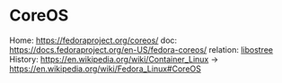 # CoreOS
Home: https://fedoraproject.org/coreos/ doc: https://docs.fedoraproject.org/en-US/fedora-coreos/ relation: [libostree](https://github.com/Unicorn-OS/libostree) History: https://en.wikipedia.org/wiki/Container_Linux -> https://en.wikipedia.org/wiki/Fedora_Linux#CoreOS
